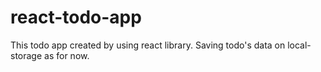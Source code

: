 # react-todo-app
This todo app created by using react library. Saving todo's data on local-storage as for now.
